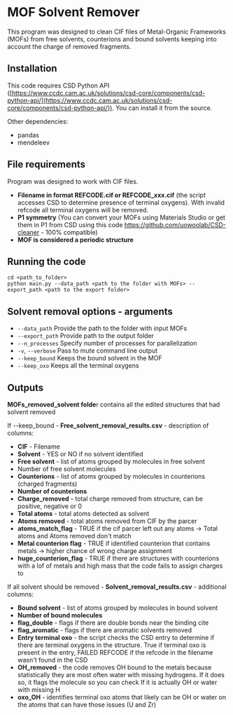 # MOF Solvent Remover

This program was designed to clean CIF files of Metal-Organic Frameworks (MOFs) from free solvents, counterions and bound solvents keeping into account the charge of removed fragments.

## Installation
This code requires CSD Python API ([https://www.ccdc.cam.ac.uk/solutions/csd-core/components/csd-python-api/](https://www.ccdc.cam.ac.uk/solutions/csd-core/components/csd-python-api/)). You can install it from the source.

Other dependencies:

 - pandas
 - mendeleev

## File requirements
Program was designed to work with CIF files.

 - **Filename in format REFCODE.cif or REFCODE_xxx.cif** (the script accesses CSD to determine presence of terminal oxygens). With invalid refcode all terminal oxygens will be removed.
 - **P1 symmetry** (You can convert your MOFs using Materials Studio or get them in P1 from CSD using this code https://github.com/uowoolab/CSD-cleaner - 100% compatible)
 - **MOF is considered a periodic structure**

## Running the code
```
cd <path_to_folder>
python main.py --data_path <path to the folder with MOFs> --export_path <path to the export folder>
```


## Solvent removal options - arguments

 - `--data_path` Provide the path to the folder with input MOFs
 - `--export_path` Provide path to the output folder
 - `--n_processes` Specify number of processes for parallelization
 - `-v`, `--verbose` Pass to mute command line output
 - `--keep_bound` Keeps the bound solvent in the MOF
 - `--keep_oxo` Keeps all the terminal oxygens
## Outputs
**MOFs_removed_solvent folde**r contains all the edited structures that had solvent removed

If --keep_bound - **Free_solvent_removal_results.csv** - description of columns:

 - **CIF** - Filename
 - **Solvent** - YES or NO if no solvent identified
 - **Free solvent** - list of atoms grouped by molecules in free solvent
 - Number of free solvent molecules
 - **Counterions** - list of atoms grouped by molecules in counterions (charged fragments)
 - **Number of counterions**
 - **Charge_removed** - total charge removed from structure, can be positive, negative or 0
 - **Total atoms** - total atoms detected as solvent
 - **Atoms removed** - total atoms removed from CIF by the parcer
 - **atoms_match_flag** - TRUE if the cif parcer left out any atoms -> Total atoms and Atoms removed don't match
 - **Metal counterion flag** - TRUE if identified counterion that contains metals -> higher chance of wrong charge assignment
 - **huge_counterion_flag** - TRUE if there are structures with counterions with a lof of metals and high mass that the code fails to assign charges to 

If all solvent should be removed - **Solvent_removal_results.csv** - additional columns:

 - **Bound solvent** -  list of atoms grouped by molecules in bound solvent
 - **Number of bound molecules**
 - **flag_double** - flags if there are double bonds near the binding cite
 - **flag_aromatic** - flags if there are aromatic solvents removed
 - **Entry terminal oxo** - the script checks the CSD entry to determine if there are terminal oxygens in the structure. True if terminal oxo is present in the entry, FAILED REFCODE if the refcode in the filename wasn't found in the CSD
 - **OH_removed** - the code removes OH bound to the metals because statistically they are most often water with missing hydrogens.
If it does so, it flags the molecule so you can check If it is actually OH or water with missing H
 - **oxo_OH** - identifies terminal oxo atoms that likely can be OH or water on the atoms that can have those issues (U and Zr)